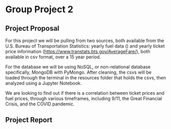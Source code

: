 # Group Project 2

## Project Proposal

For this project we will be pulling from two sources, both available from the U.S. Bureau of Transportation Statistics: yearly fuel data () and yearly ticket price information (https://www.transtats.bts.gov/AverageFare/), both available in csv format, over a 15 year period. 

For the database we will be using NoSQL, or non-relational database specifically, MongoDB with PyMongo. After cleaning, the csvs will be loaded through the terminal in the resources folder that holds the csvs, then analyzed using a Jupyter Notebook. 

We are looking to find out if there is a correlation between ticket prices and fuel prices, through various timeframes, including 9/11, the Great Financial Crisis, and the COVID pandemic. 

## Project Report

